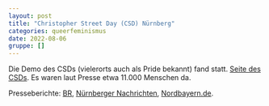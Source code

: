 ```yaml
---
layout: post
title: "Christopher Street Day (CSD) Nürnberg"
categories: queerfeminismus
date: 2022-08-06
gruppe: []
---
```


Die Demo des CSDs (vielerorts auch als Pride bekannt) fand statt. 
[Seite des CSDs](https://www.csd-nuernberg.de/).
Es waren laut Presse etwa 11.000 Menschen da.

Presseberichte: [BR](https://www.br.de/nachrichten/bayern/sichtbarkeit-schafft-sicherheit-csd-parade-durch-nuernberg,TDk8BTj), [Nürnberger Nachrichten](https://www.nn.de/nuernberg/christopher-street-day-nurnberg-zeigte-sich-selbstbewusster-und-bunter-denn-je-1.12411376), [Nordbayern.de](https://www.nordbayern.de/region/nuernberg/christopher-street-day-so-bunt-war-der-csd-in-nurnberg-1.12410646).
